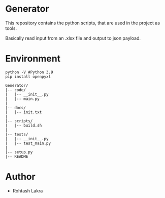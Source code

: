 # Generator

This repository contains the python scripts, that are used in the project as tools.

Basically read input from an .xlsx file and output to json payload.

# Environment

```
python -V #Python 3.9
pip install openpyxl
```


```
Generator/
|-- code/
|   |-- __init__.py
|   |-- main.py
|
|-- docs/
|   |-- init.txt
|
|-- scripts/
|   |-- build.sh
|
|-- tests/
|   |-- __init__.py
|   |-- test_main.py
|
|-- setup.py
|-- README
```

# Author
- Rohtash Lakra